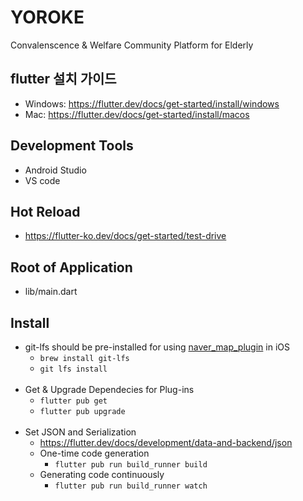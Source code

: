# YOROKE
Convalenscence & Welfare Community Platform for Elderly <br>

## flutter 설치 가이드
- Windows: https://flutter.dev/docs/get-started/install/windows
- Mac: https://flutter.dev/docs/get-started/install/macos

## Development Tools
- Android Studio
- VS code

## Hot Reload
- https://flutter-ko.dev/docs/get-started/test-drive

## Root of Application
- lib/main.dart

## Install
 [navermapplugin]: https://pub.dev/packages/naver_map_plugin

- git-lfs should be pre-installed for using [naver_map_plugin][navermapplugin] in iOS
  - ```brew install git-lfs```
  - ```git lfs install```
<br></br>
- Get & Upgrade Dependecies for Plug-ins
  - ```flutter pub get```
  - ```flutter pub upgrade```
<br></br>
- Set JSON and Serialization
  - https://flutter.dev/docs/development/data-and-backend/json
  - One-time code generation
    - ```flutter pub run build_runner build```
  - Generating code continuously
    - ```flutter pub run build_runner watch```
